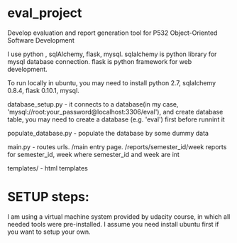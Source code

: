 # eval_project
Develop evaluation and report generation tool for P532 Object-Oriented Software Development 

I use python , sqlAlchemy, flask, mysql. sqlalchemy is python library for mysql database connection. flask is python framework for web development.

To run locally in ubuntu, you may need to install python 2.7, sqlalchemy 0.8.4, flask 0.10.1, mysql.

database_setup.py - it connects to a database(in my case, 'mysql://root:your_password@localhost:3306/eval'), and create database table, you may need to create a database (e.g. 'eval') first before runnint it

populate_database.py - populate the database by some dummy data

main.py - routes urls. 
    /main                       entry page. 
    /reports/semester_id/week   reports for semester_id, week where semester_id and week are int
    
templates/ - html templates


# SETUP steps:
I am using a virtual machine system provided by udacity course, in which all needed  tools were pre-installed. I assume you need install ubuntu first if you want to setup your own.
